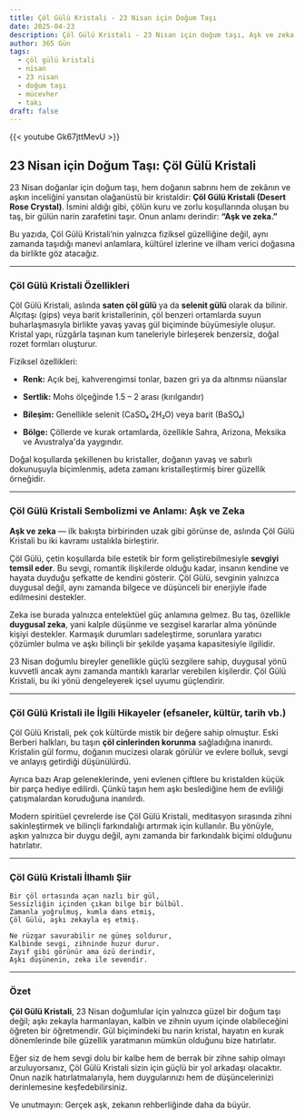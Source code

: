 ```yaml
---
title: Çöl Gülü Kristali - 23 Nisan için Doğum Taşı
date: 2025-04-23
description: Çöl Gülü Kristali - 23 Nisan için doğum taşı, Aşk ve zeka sembolü. Bu özel taşın derin anlamını öğrenin.
author: 365 Gün
tags:
  - çöl gülü kristali
  - nisan
  - 23 nisan
  - doğum taşı
  - mücevher
  - takı
draft: false
---
```


{{< youtube Gk67jttMevU >}}


## 23 Nisan için Doğum Taşı: Çöl Gülü Kristali

23 Nisan doğanlar için doğum taşı, hem doğanın sabrını hem de zekânın ve aşkın inceliğini yansıtan olağanüstü bir kristaldir: **Çöl Gülü Kristali (Desert Rose Crystal)**. İsmini aldığı gibi, çölün kuru ve zorlu koşullarında oluşan bu taş, bir gülün narin zarafetini taşır. Onun anlamı derindir: **“Aşk ve zeka.”**

Bu yazıda, Çöl Gülü Kristali’nin yalnızca fiziksel güzelliğine değil, aynı zamanda taşıdığı manevi anlamlara, kültürel izlerine ve ilham verici doğasına da birlikte göz atacağız.

---

### Çöl Gülü Kristali Özellikleri

Çöl Gülü Kristali, aslında **saten çöl gülü** ya da **selenit gülü** olarak da bilinir. Alçıtaşı (gips) veya barit kristallerinin, çöl benzeri ortamlarda suyun buharlaşmasıyla birlikte yavaş yavaş gül biçiminde büyümesiyle oluşur. Kristal yapı, rüzgârla taşınan kum taneleriyle birleşerek benzersiz, doğal rozet formları oluşturur.

Fiziksel özellikleri:

- **Renk:** Açık bej, kahverengimsi tonlar, bazen gri ya da altınmsı nüanslar
    
- **Sertlik:** Mohs ölçeğinde 1.5 – 2 arası (kırılgandır)
    
- **Bileşim:** Genellikle selenit (CaSO₄·2H₂O) veya barit (BaSO₄)
    
- **Bölge:** Çöllerde ve kurak ortamlarda, özellikle Sahra, Arizona, Meksika ve Avustralya'da yaygındır.
    

Doğal koşullarda şekillenen bu kristaller, doğanın yavaş ve sabırlı dokunuşuyla biçimlenmiş, adeta zamanı kristalleştirmiş birer güzellik örneğidir.

---

### Çöl Gülü Kristali Sembolizmi ve Anlamı: Aşk ve Zeka

**Aşk ve zeka** — ilk bakışta birbirinden uzak gibi görünse de, aslında Çöl Gülü Kristali bu iki kavramı ustalıkla birleştirir.

Çöl Gülü, çetin koşullarda bile estetik bir form geliştirebilmesiyle **sevgiyi temsil eder**. Bu sevgi, romantik ilişkilerde olduğu kadar, insanın kendine ve hayata duyduğu şefkatte de kendini gösterir. Çöl Gülü, sevginin yalnızca duygusal değil, aynı zamanda bilgece ve düşünceli bir enerjiyle ifade edilmesini destekler.

Zeka ise burada yalnızca entelektüel güç anlamına gelmez. Bu taş, özellikle **duygusal zeka**, yani kalple düşünme ve sezgisel kararlar alma yönünde kişiyi destekler. Karmaşık durumları sadeleştirme, sorunlara yaratıcı çözümler bulma ve aşkı bilinçli bir şekilde yaşama kapasitesiyle ilgilidir.

23 Nisan doğumlu bireyler genellikle güçlü sezgilere sahip, duygusal yönü kuvvetli ancak aynı zamanda mantıklı kararlar verebilen kişilerdir. Çöl Gülü Kristali, bu iki yönü dengeleyerek içsel uyumu güçlendirir.

---

### Çöl Gülü Kristali ile İlgili Hikayeler (efsaneler, kültür, tarih vb.)

Çöl Gülü Kristali, pek çok kültürde mistik bir değere sahip olmuştur. Eski Berberi halkları, bu taşın **çöl cinlerinden korunma** sağladığına inanırdı. Kristalin gül formu, doğanın mucizesi olarak görülür ve evlere bolluk, sevgi ve anlayış getirdiği düşünülürdü.

Ayrıca bazı Arap geleneklerinde, yeni evlenen çiftlere bu kristalden küçük bir parça hediye edilirdi. Çünkü taşın hem aşkı beslediğine hem de evliliği çatışmalardan koruduğuna inanılırdı.

Modern spiritüel çevrelerde ise Çöl Gülü Kristali, meditasyon sırasında zihni sakinleştirmek ve bilinçli farkındalığı artırmak için kullanılır. Bu yönüyle, aşkın yalnızca bir duygu değil, aynı zamanda bir farkındalık biçimi olduğunu hatırlatır.

---

### Çöl Gülü Kristali İlhamlı Şiir

```
Bir çöl ortasında açan nazlı bir gül,  
Sessizliğin içinden çıkan bilge bir bülbül.  
Zamanla yoğrulmuş, kumla dans etmiş,  
Çöl Gülü, aşkı zekayla eş etmiş.

Ne rüzgar savurabilir ne güneş soldurur,  
Kalbinde sevgi, zihninde huzur durur.  
Zayıf gibi görünür ama özü derindir,  
Aşkı düşünenin, zeka ile sevendir.
```

---

### Özet

**Çöl Gülü Kristali**, 23 Nisan doğumlular için yalnızca güzel bir doğum taşı değil; aşkı zekayla harmanlayan, kalbin ve zihnin uyum içinde olabileceğini öğreten bir öğretmendir. Gül biçimindeki bu narin kristal, hayatın en kurak dönemlerinde bile güzellik yaratmanın mümkün olduğunu bize hatırlatır.

Eğer siz de hem sevgi dolu bir kalbe hem de berrak bir zihne sahip olmayı arzuluyorsanız, Çöl Gülü Kristali sizin için güçlü bir yol arkadaşı olacaktır. Onun nazik hatırlatmalarıyla, hem duygularınızı hem de düşüncelerinizi derinlemesine keşfedebilirsiniz.

Ve unutmayın: Gerçek aşk, zekanın rehberliğinde daha da büyür.